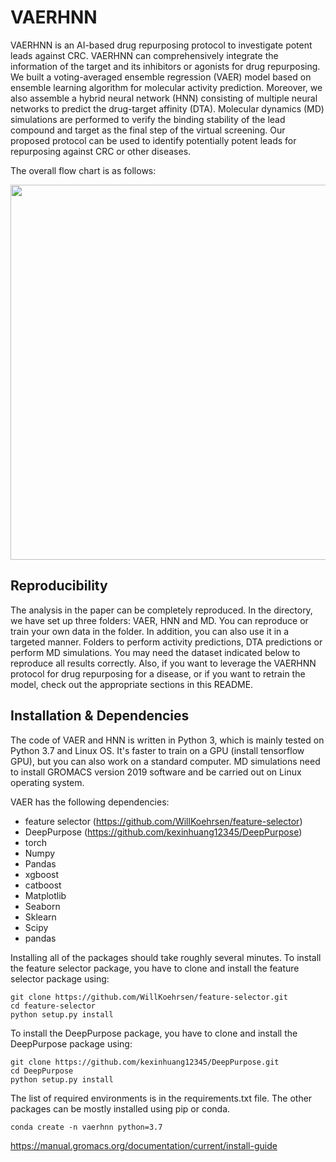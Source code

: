 # VAERHNN
VAERHNN is an AI-based drug repurposing protocol to investigate potent leads against CRC. VAERHNN can comprehensively integrate the information of the target and its inhibitors or agonists for drug repurposing. We built a voting-averaged ensemble regression (VAER) model based on ensemble learning algorithm for molecular activity prediction. Moreover, we also assemble a hybrid neural network (HNN) consisting of multiple neural networks to predict the drug-target affinity (DTA).  Molecular dynamics (MD) simulations are performed to verify the binding stability of the lead compound and target as the final step of the virtual screening. Our proposed protocol can be used to identify potentially potent leads for repurposing against CRC or other diseases.

The overall flow chart is as follows:

<div align="center">
<p><img src="https://user-images.githubusercontent.com/57307280/163565613-6fdb9272-613f-470f-b3cf-bd2b914d2445.jpg" width="600"></p>
</div>

## Reproducibility
The analysis in the paper can be completely reproduced. In the directory, we have set up three folders: VAER, HNN and MD. You can reproduce or train your own data in the folder. In addition, you can also use it in a targeted manner. Folders to perform activity predictions, DTA predictions or perform MD simulations.
You may need the dataset indicated below to reproduce all results correctly.
Also, if you want to leverage the VAERHNN protocol for drug repurposing for a disease, or if you want to retrain the model, check out the appropriate sections in this README.

## Installation & Dependencies
The code of VAER and HNN is written in Python 3, which is mainly tested on Python 3.7 and Linux OS. It's faster to train on a GPU (install tensorflow GPU), but you can also work on a standard computer.
MD simulations need to install GROMACS version 2019 software and be carried out on Linux operating system.

VAER has the following dependencies:
* feature selector (https://github.com/WillKoehrsen/feature-selector)
* DeepPurpose (https://github.com/kexinhuang12345/DeepPurpose)
* torch
* Numpy
* Pandas
* xgboost
* catboost
* Matplotlib
* Seaborn
* Sklearn
* Scipy
* pandas

Installing all of the packages should take roughly several minutes.
To install the feature selector package, you have to clone and install the feature selector package using:
```
git clone https://github.com/WillKoehrsen/feature-selector.git
cd feature-selector
python setup.py install
```
To install the DeepPurpose package, you have to clone and install the DeepPurpose package using:
```
git clone https://github.com/kexinhuang12345/DeepPurpose.git
cd DeepPurpose
python setup.py install
```
The list of required environments is in the requirements.txt file. The other packages can be mostly installed using pip or conda.
```
conda create -n vaerhnn python=3.7
```


https://manual.gromacs.org/documentation/current/install-guide













